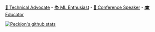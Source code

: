 [:scroll: Technical Advocate](https://www.linkedin.com/in/peckjon/) - [:books: ML Enthusiast](https://algorithmia.com/blog/author/jpeck) - [:movie_camera: Conference Speaker](https://www.youtube.com/playlist?list=PLtKhCBMhTy5WXu7R-LtnaEwU7bIbeLM5-) - [:mortar_board: Educator](https://www.manning.com/liveproject/training-and-deploying-an-ml-model-as-a-microservice?a_aid=peckjon&a_bid=800e1f53)

[![Peckjon's github stats](https://github-readme-stats.vercel.app/api?username=peckjon)](https://github.com/anuraghazra/github-readme-stats&count_private=true)
